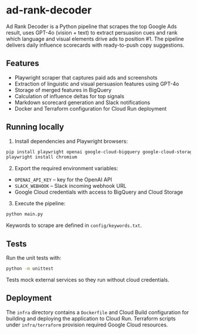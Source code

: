 # ad-rank-decoder

Ad Rank Decoder is a Python pipeline that scrapes the top Google Ads result,
uses GPT-4o (vision + text) to extract persuasion cues and rank which language
and visual elements drive ads to position #1. The pipeline delivers daily
influence scorecards with ready-to-push copy suggestions.

## Features

- Playwright scraper that captures paid ads and screenshots
- Extraction of linguistic and visual persuasion features using GPT-4o
- Storage of merged features in BigQuery
- Calculation of influence deltas for top signals
- Markdown scorecard generation and Slack notifications
- Docker and Terraform configuration for Cloud Run deployment

## Running locally

1. Install dependencies and Playwright browsers:

```bash
pip install playwright openai google-cloud-bigquery google-cloud-storage slack_sdk
playwright install chromium
```

2. Export the required environment variables:

- `OPENAI_API_KEY` – key for the OpenAI API
- `SLACK_WEBHOOK` – Slack incoming webhook URL
- Google Cloud credentials with access to BigQuery and Cloud Storage

3. Execute the pipeline:

```bash
python main.py
```

Keywords to scrape are defined in `config/keywords.txt`.

## Tests

Run the unit tests with:

```bash
python -m unittest
```

Tests mock external services so they run without cloud credentials.

## Deployment

The `infra` directory contains a `Dockerfile` and Cloud Build configuration for
building and deploying the application to Cloud Run. Terraform scripts under
`infra/terraform` provision required Google Cloud resources.
